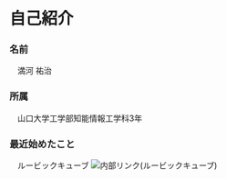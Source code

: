 # 自己紹介    
### 名前<br>
　満河 祐治<br>
### 所属<br>
　山口大学工学部知能情報工学科3年<br>
### 最近始めたこと<br>
　ルービックキューブ 
![内部リンク(ルービックキューブ)](C:\Users\enPiT-P22\Pictures\githubpage)
